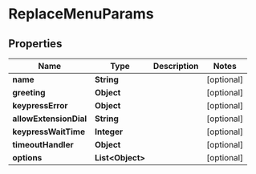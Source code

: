 
# ReplaceMenuParams

## Properties
Name | Type | Description | Notes
------------ | ------------- | ------------- | -------------
**name** | **String** |  |  [optional]
**greeting** | **Object** |  |  [optional]
**keypressError** | **Object** |  |  [optional]
**allowExtensionDial** | **String** |  |  [optional]
**keypressWaitTime** | **Integer** |  |  [optional]
**timeoutHandler** | **Object** |  |  [optional]
**options** | **List&lt;Object&gt;** |  |  [optional]



